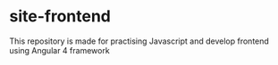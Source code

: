 # site-frontend
This repository is made for practising Javascript and develop frontend using Angular 4 framework 
